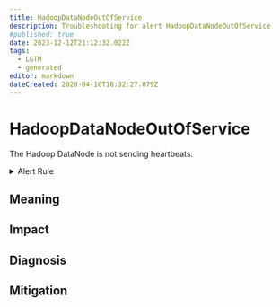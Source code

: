 ```yaml
---
title: HadoopDataNodeOutOfService
description: Troubleshooting for alert HadoopDataNodeOutOfService
#published: true
date: 2023-12-12T21:12:32.022Z
tags: 
  - LGTM
  - generated
editor: markdown
dateCreated: 2020-04-10T18:32:27.079Z
---
```


# HadoopDataNodeOutOfService

The Hadoop DataNode is not sending heartbeats.

<details>
  <summary>Alert Rule</summary>

{{% rule "hadoop/jmx_exporter.yml" "HadoopDataNodeOutOfService" %}}

{{% comment %}}

```yaml
alert: HadoopDataNodeOutOfService
expr: hadoop_datanode_last_heartbeat == 0
for: 10m
labels:
    severity: warning
annotations:
    summary: Hadoop Data Node Out Of Service (instance {{ $labels.instance }})
    description: |-
        The Hadoop DataNode is not sending heartbeats.
          VALUE = {{ $value }}
          LABELS = {{ $labels }}
    runbook: https://github.com/srerun/prometheus-alerts/blob/main/content/runbooks/jmx_exporter/HadoopDataNodeOutOfService.md

```

{{% /comment %}}

</details>


## Meaning
[//]: # "Short paragraph that explains what the alert means"


## Impact
[//]: # "What could / will happen if the alert is not addressed"



## Diagnosis
[//]: # "Steps to take to identify the cause of the problem"



## Mitigation
[//]: # "The steps necessary to resolve the alert"
